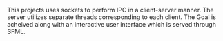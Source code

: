 This projects uses sockets to perform IPC in a client-server manner.
The server utilizes separate threads corresponding to each client.
The Goal is acheived along with an interactive user interface which is served through SFML.
